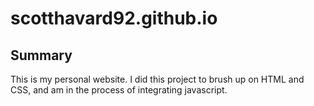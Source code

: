 # scotthavard92.github.io

## Summary
This is my personal website. I did this project to brush up on HTML and CSS, and am in the process of integrating javascript.


